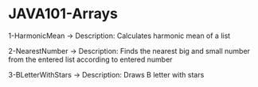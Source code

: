 # JAVA101-Arrays

1-HarmonicMean -> Description: Calculates harmonic mean of a list

2-NearestNumber -> Description: Finds the nearest big and small number from the entered list according to entered number

3-BLetterWithStars -> Description: Draws B letter with stars
